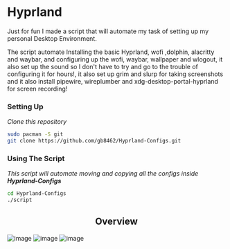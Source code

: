 # Hyprland

Just for fun I made a script that will automate my task of setting up my personal Desktop Environment.

The script automate Installing the basic Hyprland, wofi ,dolphin, alacritty and waybar, and configuring up the wofi, waybar, wallpaper and wlogout, it also set up the sound so I don't have to try and go to the trouble of configuring it for hours!, it also set up grim and slurp for taking screenshots and it also install pipewire, wireplumber and xdg-desktop-portal-hyprland for screen recording!

### Setting Up
_Clone this repository_
```bash
sudo pacman -S git
git clone https://github.com/gb8462/Hyprland-Configs.git
```

### Using The Script
_This script will automate moving and copying all the configs inside **Hyprland-Configs**_
```bash
cd Hyprland-Configs
./script
```

<h2 align="center">Overview</h2>

![image](https://github.com/user-attachments/assets/b896442a-96ec-418b-a22c-87eb215ec55a)
![image](https://github.com/user-attachments/assets/64cb0841-e36f-4c9e-98f3-31291d54c197)
![image](https://github.com/user-attachments/assets/3b6f28d6-0470-400a-b07d-2ca1a5a6c196)
